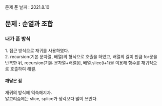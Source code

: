 문제 푼 날짜 : 2021.8.10

<h2>문제 : 순열과 조합</h2>

<h3>내가 푼 방식</h3>
<div>1. 접근 방식으로 재귀를 사용하였다.</div>
<div>2. recursion(기본 문자열,  배열)의 형식으로 호출을 하였고, 배열의 길이 만큼 for문을 반복한 뒤, recursion(기본 문자열+배열[i], 배열.slice(i+1)을 이용해 함수를 재귀적으로 호출하여 해결.</div>


<h4>깨달은 점</h4>
<div>재귀의 방식에 익숙해지자.</div>
<div>알고리즘에는 slice, splice가 생각보다 많이 쓰인다.</div>